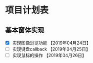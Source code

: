 # 项目计划表
## 基本窗体实现
- [X] 实现图像浏览功能 【2019年04月24日】
- [ ] 实现键盘callback 【2019年04月25日】
- [ ] 实现鼠标的操作 【2019年04月26日】